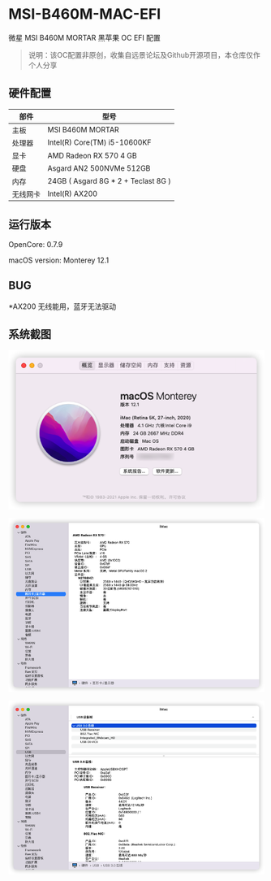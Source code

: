 # MSI-B460M-MAC-EFI

微星 MSI B460M MORTAR 黑苹果 OC EFI 配置

> 说明：该OC配置非原创，收集自远景论坛及Github开源项目，本仓库仅作个人分享



## 硬件配置

| 部件     | 型号                                   |
| -------- | -------------------------------------- |
| 主板     | MSI  B460M MORTAR                      |
| 处理器   | Intel(R) Core(TM) i5-10600KF           |
| 显卡     | AMD Radeon RX 570 4 GB                 |
| 硬盘     | Asgard AN2 500NVMe  512GB              |
| 内存     | 24GB  ( Asgard 8G * 2  +  Teclast 8G ) |
| 无线网卡 | Intel(R)  AX200                        |



## 运行版本

OpenCore: 0.7.9

macOS version:  Monterey 12.1



## BUG

*AX200 无线能用，蓝牙无法驱动





## 系统截图

![8d6a0d04434ee23e0f37e014f54c8d1](https://raw.githubusercontent.com/Discover999/TyporaPic/master/8d6a0d04434ee23e0f37e014f54c8d1.png)

![71b470cf7502931a8007884c6ebf898](https://raw.githubusercontent.com/Discover999/TyporaPic/master/71b470cf7502931a8007884c6ebf898.png)



![51fa0e7987dd1f9fae48a977cade212](https://raw.githubusercontent.com/Discover999/TyporaPic/master/51fa0e7987dd1f9fae48a977cade212.png)
